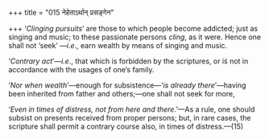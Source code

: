 +++
title = "015 नेहेताऽर्थान् प्रसङ्गेन"

+++
‘*Clinging pursuits*’ are those to which people become addicted; just as
singing and music; to these passionate persons *cling*, as it were.
Hence one shall not ‘seek’ —*i.e*., earn wealth by means of singing and
music.

‘*Contrary act*’—*i.e*., that which is forbidden by the scriptures, or
iś not in accordance with the usages of one’s family.

‘*Nor when wealth*’—enough for subsistence—‘*is already there*’—having
been inherited from father and others;—one shall not seek for more,

‘*Even in times of distress, not from here and there*.’—As a rule, one
should subsist on presents received from proper persons; but, in rare
cases, the scripture shall permit a contrary course also, in times of
distress.—(15)


